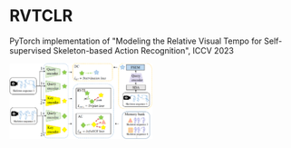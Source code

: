 # RVTCLR

PyTorch implementation of "Modeling the Relative Visual Tempo for Self-supervised Skeleton-based Action Recognition", ICCV 2023

<img src="fig/pipeline.png" width="50%">
